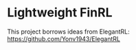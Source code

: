 # Lightweight FinRL

  This project borrows ideas from ElegantRL: https://github.com/Yonv1943/ElegantRL
